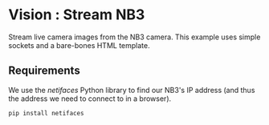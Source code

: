 # Vision : Stream NB3
Stream live camera images from the NB3 camera. This example uses simple sockets and a bare-bones HTML template.

## Requirements
We use the *netifaces* Python library to find our NB3's IP address (and thus the address we need to connect to in a browser).

```bash
pip install netifaces
```

